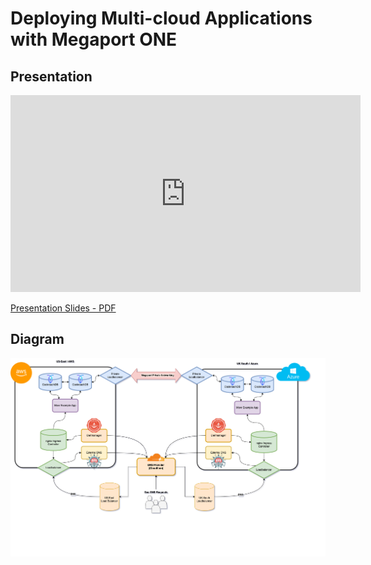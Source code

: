 # Deploying Multi-cloud Applications with Megaport ONE

## Presentation

<iframe width="560" height="315" src="https://www.youtube.com/embed/YngH9-S8O3k" title="YouTube video player" frameborder="0" allow="accelerometer; autoplay; clipboard-write; encrypted-media; gyroscope; picture-in-picture; web-share" allowfullscreen></iframe>

[Presentation Slides - PDF](attachments/presentation.pdf)

## Diagram

![](attachments/diagram.png)